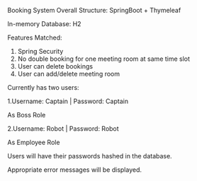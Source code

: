 Booking System
Overall Structure: SpringBoot + Thymeleaf

In-memory Database: H2

Features Matched:
1. Spring Security
2. No double booking for one meeting room at same time slot
3. User can delete bookings
4. User can add/delete meeting room

Currently has two users:

1.Username: Captain | Password: Captain

As Boss Role

2.Username: Robot | Password: Robot

As Employee Role

Users will have their passwords hashed in the database.

Appropriate error messages will be displayed.
